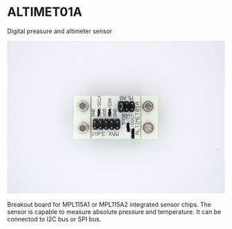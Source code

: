 
# ALTIMET01A

Digital preasure and altimeter sensor

![ALTIMET01A](/doc/img/ALTIMET01A_SPI_top_big.jpg)

Breakout board for MPL115A1 or MPL115A2 integrated sensor chips. The sensor is capable to measure absolute pressure and temperature. It can be connectod to I2C bus or SPI bus.
